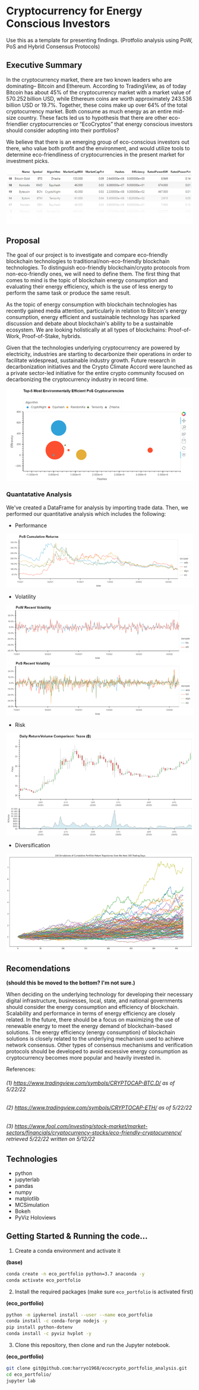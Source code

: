 # Cryptocurrency for Energy Conscious Investors

Use this as a template for presenting findings. (Protfolio analysis using PoW, PoS and Hybrid Consensus Protocols)

## Executive Summary

In the cryptocurrency market, there are two known leaders who are dominating– Bitcoin and Ethereum. According to TradingView, as of today Bitcoin has about 45% of the cryptocurrency market with a market value of 570.252 billion USD, while Ethereum coins are worth approximately 243.536 billion USD or 19.7%. Together, these coins make up over 64% of the total cryptocurrency market. Both consume as much energy as an entire mid-size country. These facts led us to hypothesis that there are other eco-friendlier cryptocurrencies or “EcoCryptos” that energy conscious investors should consider adopting into their portfolios?

We believe that there is an emerging group of eco-conscious investors out there, who value both profit and the environment, and would utilize tools to determine eco-friendliness of cryptocurrencies in the present market for investment picks.

![image](images/eff_data_tabletop.png)

## Proposal

The goal of our project is to investigate and compare eco-friendly blockchain technologies to traditional/non-eco-friendly blockchain technologies. To distinguish eco-friendly blockchain/crypto protocols from non-eco-friendly ones, we will need to define them. The first thing that comes to mind is the topic of blockchain energy consumption and evaluating their energy efficiency, which is the use of less energy to perform the same task or produce the same result.

As the topic of energy consumption with blockchain technologies has recently gained media attention, particularly in relation to Bitcoin's energy consumption, energy efficient and sustainable technology has sparked discussion and debate about blockchain's ability to be a sustainable ecosystem. We are looking holistically at all types of blockchains: Proof-of-Work, Proof-of-Stake, hybrids.

Given that the technologies underlying cryptocurrency are powered by electricity, industries are starting to decarbonize their operations in order to facilitate widespread, sustainable industry growth. Future research in decarbonization initiatives and the Crypto Climate Accord were launched as a private sector-led initiative for the entire crypto community focused on decarbonizing the cryptocurrency industry in record time.

![image](images/efficiency_scatter_plot.png)


### Quantatative Analysis ###

We've created a DataFrame for analysis by importing trade data. Then, we performed our quantitative analysis which includes the following:

- Performance

![image](images/pos_cum_returns.png)

- Volatility

![image](images/pow_pos_vol_comparison.png)

- Risk

![image](images/xtz_rtn-volume_comparison.png)

- Diversification

![image](images/pow_mc_plot.png)

## Recomendations

**(should this be moved to the bottom? I'm not sure.)**

When deciding on the underlying technology for developing their necessary digital infrastructure, businesses, local, state, and national governments should consider the energy consumption and efficiency of blockchain. Scalability and performance in terms of energy efficiency are closely related. In the future, there should be a focus on maximizing the use of renewable energy to meet the energy demand of blockchain-based solutions. The energy efficiency (energy consumption) of blockchain solutions is closely related to the underlying mechanism used to achieve network consensus. Other types of consensus mechanisms and verification protocols should be developed to avoid excessive energy consumption as cryptocurrency becomes more popular and heavily invested in.

References:

###### (1) https://www.tradingview.com/symbols/CRYPTOCAP-BTC.D/ as of 5/22/22
###### (2) https://www.tradingview.com/symbols/CRYPTOCAP-ETH/ as of 5/22/22
###### (3) https://www.fool.com/investing/stock-market/market-sectors/financials/cryptocurrency-stocks/eco-friendly-cryptocurrency/ retrieved 5/22/22 written on 5/12/22

## Technologies ##

- python
- jupyterlab
- pandas
- numpy
- matplotlib
- MCSimulation
- Bokeh
- PyViz Holoviews

## Getting Started & Running the code...

1. Create a conda environment and activate it

**(base)**
```bash
conda create -n eco_portfolio python=3.7 anaconda -y
conda activate eco_portfolio

```
2. Install the required packages (make sure `eco_portfolio` is activated first)

**(eco_portfolio)**
```bash
python -m ipykernel install --user --name eco_portfolio
conda install -c conda-forge nodejs -y
pip install python-dotenv
conda install -c pyviz hvplot -y

```
3. Clone this repository, then clone and run the Jupyter notebook.

**(eco_portfolio)**
```bash
git clone git@github.com:harryo1968/ecocrypto_portfolio_analysis.git
cd eco_portfolio/
jupyter lab

```
